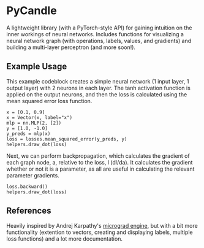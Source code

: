 # PyCandle

A lightweight library (with a PyTorch-style API) for gaining intuition on the inner workings of neural networks. Includes functions for visualizing a neural network graph (with operations, labels, values, and gradients) and building a multi-layer perceptron (and more soon!). 



## Example Usage

This example codeblock creates a simple neural network (1 input layer, 1 output layer) with 2 neurons in each layer. The tanh activation function is applied on the output neurons, and then the loss is calculated using the mean squared error loss function. 

```
x = [0.1, 0.9]
x = Vector(x, label="x")
mlp = nn.MLP(2, [2])
y = [1.0, -1.0]
y_preds = mlp(x)
loss = losses.mean_squared_error(y_preds, y)
helpers.draw_dot(loss)
```

Next, we can perform backpropagation, which calculates the gradient of each graph node, a, relative to the loss, l (dl/da). It calculates the gradient whether or not it is a parameter, as all are useful in calculating the relevant parameter gradients.

```
loss.backward()
helpers.draw_dot(loss)
```


## References

Heavily inspired by Andrej Karpathy's [micrograd engine](https://github.com/karpathy/micrograd), but with a bit more functionality (extention to vectors, creating and displaying labels, multiple loss functions) and a lot more documentation. 
